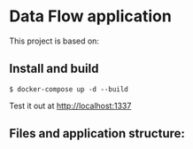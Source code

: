 # Data Flow application

This project is based on:

## Install and build

```
$ docker-compose up -d --build
```


Test it out at [http://localhost:1337](http://localhost:1337)

## Files and application structure:

